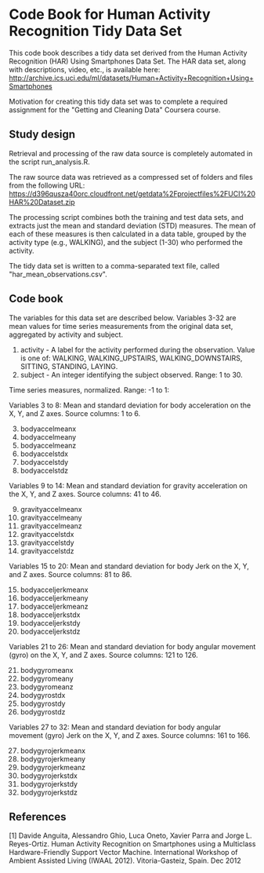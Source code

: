 # Code Book for Human Activity Recognition Tidy Data Set
This code book describes a tidy data set derived from the Human Activity Recognition (HAR) Using Smartphones Data Set. The HAR data set, along with descriptions, video, etc., is available here:
http://archive.ics.uci.edu/ml/datasets/Human+Activity+Recognition+Using+Smartphones 

Motivation for creating this tidy data set was to complete a required assignment for the "Getting and Cleaning Data" Coursera course.

## Study design
Retrieval and processing of the raw data source is completely automated in the script run_analysis.R.

The raw source data was retrieved as a compressed set of folders and files from the following URL:
https://d396qusza40orc.cloudfront.net/getdata%2Fprojectfiles%2FUCI%20HAR%20Dataset.zip

The processing script combines both the training and test data sets, and extracts just the mean and standard deviation (STD) measures. The mean of each of these measures is then calculated in a data table, grouped by the activity type (e.g., WALKING), and the subject (1-30) who performed the activity.

The tidy data set is written to a comma-separated text file, called "har_mean_observations.csv".

## Code book
The variables for this data set are described below. Variables 3-32 are mean values for time series measurements from the original data set, aggregated by activity and subject.

1. activity - A label for the activity performed during the observation. Value is one of: WALKING, WALKING_UPSTAIRS, WALKING_DOWNSTAIRS, SITTING, STANDING, LAYING.
2. subject - An integer identifying the subject observed. Range: 1 to 30.

Time series measures, normalized. Range: -1 to 1:

Variables 3 to 8: Mean and standard deviation for body acceleration on the X, Y, and Z axes. Source columns: 1 to 6.

3. bodyaccelmeanx
4. bodyaccelmeany 
5. bodyaccelmeanz
6. bodyaccelstdx
7. bodyaccelstdy
8. bodyaccelstdz

Variables 9 to 14: Mean and standard deviation for gravity acceleration on the X, Y, and Z axes. Source columns: 41 to 46.

9. gravityaccelmeanx
10. gravityaccelmeany
11. gravityaccelmeanz
12. gravityaccelstdx
13. gravityaccelstdy
14. gravityaccelstdz

Variables 15 to 20: Mean and standard deviation for body Jerk on the X, Y, and Z axes. Source columns: 81 to 86.

15. bodyacceljerkmeanx
16. bodyacceljerkmeany
17. bodyacceljerkmeanz
18. bodyacceljerkstdx
19. bodyacceljerkstdy
20. bodyacceljerkstdz

Variables 21 to 26: Mean and standard deviation for body angular movement (gyro) on the X, Y, and Z axes. Source columns: 121 to 126.

21. bodygyromeanx
22. bodygyromeany
23. bodygyromeanz
24. bodygyrostdx
25. bodygyrostdy
26. bodygyrostdz

Variables 27 to 32: Mean and standard deviation for body angular movement (gyro) Jerk on the X, Y, and Z axes. Source columns: 161 to 166.

27. bodygyrojerkmeanx
28. bodygyrojerkmeany
29. bodygyrojerkmeanz
30. bodygyrojerkstdx
31. bodygyrojerkstdy
32. bodygyrojerkstdz


## References
[1] Davide Anguita, Alessandro Ghio, Luca Oneto, Xavier Parra and Jorge L. Reyes-Ortiz. Human Activity Recognition on Smartphones using a Multiclass Hardware-Friendly Support Vector Machine. International Workshop of Ambient Assisted Living (IWAAL 2012). Vitoria-Gasteiz, Spain. Dec 2012
